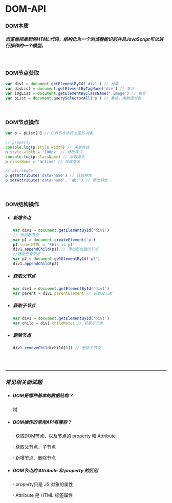 # DOM-API

### DOM本质

##### 浏览器把拿到的HTML代码，结构化为一个浏览器能识别并且JavaScript可以进行操作的一个模型。

<br/>

### DOM节点获取

```javascript
var div1 = document.getElementById('div1') // 元素
var divList = document.getElementByTagName('div') // 集合
var imgList = document.getElementByClassName('.image') // 集合
var pList = document.querySelectorAll('p') // 集合，类数组对象
```

<br/>

### DOM节点操作

```javascript
var p = pList[0] // DOM节点本质上是JS对象

// property
console.log(p.style.width) // 采取样式
p.style.width = '100px' // 修改样式
console.log(p.className) // 采取类名
p.className = 'active' // 修改类名

// atrribute
p.getAttribute('data-name') // 获取特性
p.setAttribute('data-name', 'abc') // 修改特性
```

<br/>

### DOM结构操作

- ##### 新增节点

  ```javascript
  var div1 = document.getElementById('div1')
  // 添加新节点
  var p1 = document.createElement('p')
  p1.innerHTML = 'this is p1'
  div1.appendChild(p1) // 添加新创建的节点
  //移动已有节点
  var p2 = document.getElementById('p2')
  div1.appendChild(p2)
  ```

- ##### 获取父节点

  ```javascript
  var div1 = document.getElementById('div1')
  var parent = div1.parentElement // 获取父元素
  ```

- ##### 获取子节点

  ```javascript
  var div1 = document.getElementById('div1')
  var child = div1.childNodes // 获取子元素
  ```

- ##### 删除节点

  ```javascript
  div1.removeChild(child[0]) // 删除子节点
  ```

<br/>

<br/>

------



### *常见相关面试题*

- ##### DOM是哪种基本的数据结构？

  树

- ##### DOM操作的常用API有哪些？

  · 获取DOM节点，以及节点的 property 和 Attribute

  · 获取父节点、子节点

  · 新增节点、删除节点

- ##### DOM节点的 Attribute 和 property 的区别

  · property只是 JS 对象的属性

  · Attribute 是 HTML 标签属性